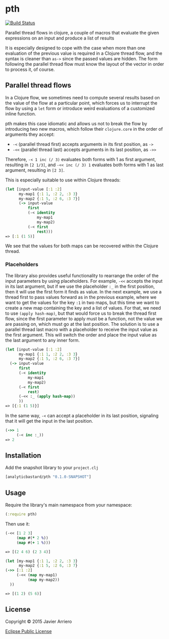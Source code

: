 # pth

[![Build Status](https://travis-ci.org/analyticbastard/pth.svg?branch=master)](https://travis-ci.org/analyticbastard/pth)

Parallel thread flows in clojure, a couple of macros that evaluate the given expressions on an input and produce a list of results

It is especially designed to cope with the case when more than one evaluation of the previous value is required in a Clojure thread flow,
and the syntax is cleaner than ``as->`` since the passed values are hidden. The form following the parallel thread flow must
know the layout of the vector in order to process it, of course.


## Parallel thread flows

In a Clojure flow, we sometimes need to compute several results based on the value of the flow at a particular point, which
forces us to interrupt the flow by using a ```let``` form or introduce weird evaluations of a customized inline function.

pth makes this case idiomatic and allows us not to break the flow by introducing two new macros, which follow their ```clojure.core```
in the order of arguments they accept:

* ```-<``` (parallel thread first) accepts arguments in its first position, as ```->```
* ```-<<``` (parallel thread last) accepts arguments in its last position, as ```->>```

Therefore, ```-< 1 inc (/ 3)``` evaluates both forms with 1 as first argument, resulting in ```[2 1/3]```, and ```-<< inc (/ 3) 1```
evaluates both forms with 1 as last argument, resulting in ```[2 3]```.

This is especially suitable to use within Clojure threads:

``` clojure
(let [input-value [:1 :2]
      my-map1 {:1 1, :2 2, :3 3}
      my-map2 {:1 5, :2 6, :3 7}]
      (-> input-value
          first
          (-< identity
              my-map1
              my-map2)
          (-< first
              rest)))
=> [:1 (1 5)]
```

We see that the values for both maps can be recovered within the Clojure thread.


### Placeholders

The library also provides useful functionality to rearrange the order of the input parameters by using placeholders.
For example, ```-<<``` accepts the input in its last argument, but if we use the placeholder ```:_``` in the first position,
then it will use the first form it finds as value. In the next example, we use a thread first to pass values forward as in
the previous example, where we want to get the values for the key ```:1``` in two maps, but this time we want to create a
new map containing the key and a list of values. For that, we need to use ```(apply hash-map)```, but that would force us to
break the thread first flow, since the first parameter to apply must be a function, not the value we are passing on, which
must go at the last position. The solution is to use a parallel thread last macro with a placeholder to receive the input
value as the first argument. This will switch the order and place the input value as the last argument to any inner form.

``` clojure
(let [input-value [:1 :2]
      my-map1 {:1 1, :2 2, :3 3}
      my-map2 {:1 5, :2 6, :3 7}]
  (-> input-value
      first
      (-< identity
          my-map1
          my-map2)
      (-< first
          rest)
      (-<< :_ (apply hash-map))
      ))
=> [{:1 (1 5)}]
```

In the same way, ```-<``` can accept a placeholder in its last position, signaling that it will get the input in the last position.

``` clojure
(->> 1
     (-< inc :_))
=> 2
```


## Installation

Add the snapshot library to your ```project.clj```

```clojure
[analyticbastard/pth "0.1.0-SNAPSHOT"]
```

## Usage

Require the library's main namespace from your namespace:

```clojure
(:require pth)
```

Then use it:

```clojure
(-<< [1 2 3]
     (map #(* 2 %))
     (map #(+ 1 %)))

=> [(2 4 6) (2 3 4)]
```

```clojure
(let [my-map1 {:1 1, :2 2, :3 3}
      my-map2 {:1 5, :2 6, :3 7}
(->> [:1 :2]
     (-<< (map my-map1)
          (map my-map2))
  ))

=> [(1 2) (5 6)]
```



## License

Copyright © 2015 Javier Arriero

[Eclipse Public License](http://www.eclipse.org/legal/epl-v10.html)


